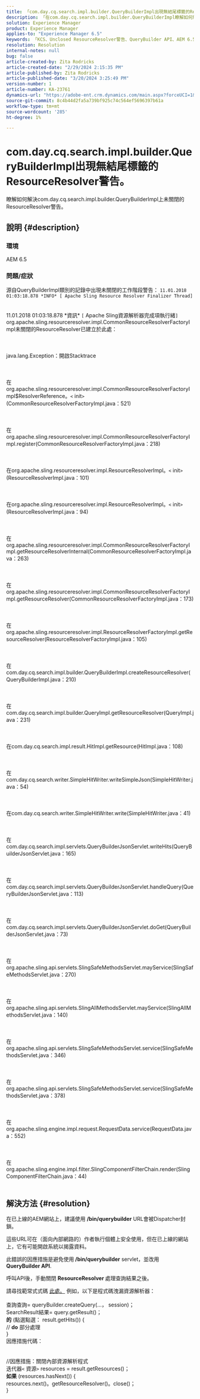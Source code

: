 ```yaml
---
title: 「com.day.cq.search.impl.builder.QueryBuilderImpl出現無結尾標籤的ResourceResolver警告。」
description: 「在com.day.cq.search.impl.builder.QueryBuilderImpl瞭解如何解決無結尾標籤的ResourceResolver警告。」
solution: Experience Manager
product: Experience Manager
applies-to: "Experience Manager 6.5"
keywords: 「KCS、Unclosed ResourceResolver警告、QueryBuilder API、AEM 6.5」
resolution: Resolution
internal-notes: null
bug: false
article-created-by: Zita Rodricks
article-created-date: "2/29/2024 2:15:35 PM"
article-published-by: Zita Rodricks
article-published-date: "3/20/2024 3:25:49 PM"
version-number: 1
article-number: KA-23761
dynamics-url: "https://adobe-ent.crm.dynamics.com/main.aspx?forceUCI=1&pagetype=entityrecord&etn=knowledgearticle&id=3cffbcfd-0cd7-ee11-9079-6045bd006ce9"
source-git-commit: 8c4b44d2fa5a739bf925c74c564ef5696397b61a
workflow-type: tm+mt
source-wordcount: '285'
ht-degree: 1%

---
```


# com.day.cq.search.impl.builder.QueryBuilderImpl出現無結尾標籤的ResourceResolver警告。


瞭解如何解決com.day.cq.search.impl.builder.QueryBuilderImpl上未關閉的ResourceResolver警告。

## 說明 {#description}


### 環境

AEM 6.5

### 問題/症狀

源自QueryBuilderImpl類別的記錄中出現未關閉的工作階段警告： `11.01.2018 01:03:18.878 *INFO* [ Apache Sling Resource Resolver Finalizer Thread]`
<br><br><br>11.01.2018 01:03:18.878 \*資訊\* `[` Apache Sling資源解析器完成項執行緒`]`  org.apache.sling.resourceresolver.impl.CommonResourceResolverFactoryImpl未關閉的ResourceResolver已建立於此處： <br><br><br><br>java.lang.Exception：開啟Stacktrace<br><br><br><br>在org.apache.sling.resourceresolver.impl.CommonResourceResolverFactoryImpl$ResolverReference。`<` init`>` (CommonResourceResolverFactoryImpl.java：521)<br><br><br><br>在org.apache.sling.resourceresolver.impl.CommonResourceResolverFactoryImpl.register(CommonResourceResolverFactoryImpl.java：218)<br><br><br><br>在org.apache.sling.resourceresolver.impl.ResourceResolverImpl。`<` init`>` (ResourceResolverImpl.java：101)<br><br><br><br>在org.apache.sling.resourceresolver.impl.ResourceResolverImpl。`<` init`>` (ResourceResolverImpl.java：94)<br><br><br><br>在org.apache.sling.resourceresolver.impl.CommonResourceResolverFactoryImpl.getResourceResolverInternal(CommonResourceResolverFactoryImpl.java：263)<br><br><br><br>在org.apache.sling.resourceresolver.impl.CommonResourceResolverFactoryImpl.getResourceResolver(CommonResourceResolverFactoryImpl.java：173)<br><br><br><br>在org.apache.sling.resourceresolver.impl.ResourceResolverFactoryImpl.getResourceResolver(ResourceResolverFactoryImpl.java：105)<br><br><br><br>在com.day.cq.search.impl.builder.QueryBuilderImpl.createResourceResolver(QueryBuilderImpl.java：210)<br><br><br><br>在com.day.cq.search.impl.builder.QueryImpl.getResourceResolver(QueryImpl.java：231)<br><br><br><br>在com.day.cq.search.impl.result.HitImpl.getResource(HitImpl.java：108)<br><br><br><br>在com.day.cq.search.writer.SimpleHitWriter.writeSimpleJson(SimpleHitWriter.java：54)<br><br><br><br>在com.day.cq.search.writer.SimpleHitWriter.write(SimpleHitWriter.java：41)<br><br><br><br>在com.day.cq.search.impl.servlets.QueryBuilderJsonServlet.writeHits(QueryBuilderJsonServlet.java：165)<br><br><br><br>在com.day.cq.search.impl.servlets.QueryBuilderJsonServlet.handleQuery(QueryBuilderJsonServlet.java：113)<br><br><br><br>在com.day.cq.search.impl.servlets.QueryBuilderJsonServlet.doGet(QueryBuilderJsonServlet.java：73)<br><br><br><br>在org.apache.sling.api.servlets.SlingSafeMethodsServlet.mayService(SlingSafeMethodsServlet.java：270)<br><br><br><br>在org.apache.sling.api.servlets.SlingAllMethodsServlet.mayService(SlingAllMethodsServlet.java：140)<br><br><br><br>在org.apache.sling.api.servlets.SlingSafeMethodsServlet.service(SlingSafeMethodsServlet.java：346)<br><br><br><br>在org.apache.sling.api.servlets.SlingSafeMethodsServlet.service(SlingSafeMethodsServlet.java：378)<br><br><br><br>在org.apache.sling.engine.impl.request.RequestData.service(RequestData.java：552)<br><br><br><br>在org.apache.sling.engine.impl.filter.SlingComponentFilterChain.render(SlingComponentFilterChain.java：44)<br><br>

## 解決方法 {#resolution}


在已上線的AEM網站上，建議使用 <b>/bin/querybuilder</b> URL會被Dispatcher封鎖。

這些URL可在（面向內部網路的）作者執行個體上安全使用，但在已上線的網站上，它有可能開啟系統以揭露資料。

此錯誤的因應措施是避免使用<b> /bin/querybuilder</b> servlet，並改用 <b>QueryBuilder API</b>.

呼叫API後，手動關閉 <b>ResourceResolver </b>處理查詢結果之後。

請尋找範常式式碼 [此處。](https://github.com/Adobe-Consulting-Services/acs-aem-samples/blob/master/bundle/src/main/java/com/adobe/acs/samples/search/querybuilder/impl/SampleQueryBuilder.java#L195) 例如，以下是程式碼洩漏資源解析器：
<br> <br>查詢查詢= queryBuilder.createQuery(...， session)；<br>SearchResult結果= query.getResult()；<br><b>的</b> (點選點選： result.getHits()) {<br>// <b>do</b> 部分處理<br>}<br>
因應措施代碼：
<br> <br> <br>//因應措施：關閉內部資源解析程式<br>迭代器`<` 資源`>`  resources = result.getResources()；<br><b>如果</b> (resources.hasNext()) {<br>resources.next()。getResourceResolver()。close()；<br>}